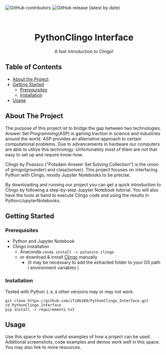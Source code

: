 
<!-- PROJECT SHIELDS -->
<!--
*** I'm using markdown "reference style" links for readability.
*** Reference links are enclosed in brackets [ ] instead of parentheses ( ).
*** See the bottom of this document for the declaration of the reference variables
*** for contributors-url, forks-url, etc. This is an optional, concise syntax you may use.
*** https://www.markdownguide.org/basic-syntax/#reference-style-links
-->
<!-- shields.io -->
![GitHub contributors](https://img.shields.io/github/contributors/if18b189/PythonClingo_Interface)
![GitHub release (latest by date)](https://img.shields.io/github/v/release/if18b189/PythonClingo_Interface)
<p align="center">


<!-- PROJECT LOGO -->
<br />
<p align="center">

[comment]: <> (  <a href="https://github.com/othneildrew/Best-README-Template">)

[comment]: <> (    <img src="images/logo.png" alt="Logo" width="80" height="80">)

[comment]: <> (  </a>)

  <h1 align="center">PythonClingo Interface</h1>

  <p align="center">
    A fast introduction to Clingo!
    <br />

[comment]: <> (    <a href="https://github.com/othneildrew/Best-README-Template"><strong>Explore the docs »</strong></a>)

[comment]: <> (    <br />)

[comment]: <> (    <br />)

[comment]: <> (    <a href="https://github.com/othneildrew/Best-README-Template">View Demo</a>)

[comment]: <> (    ·)

[comment]: <> (    <a href="https://github.com/othneildrew/Best-README-Template/issues">Report Bug</a>)

[comment]: <> (    ·)

[comment]: <> (    <a href="https://github.com/othneildrew/Best-README-Template/issues">Request Feature</a>)
  </p>
</p>


<!-- TABLE OF CONTENTS -->
## Table of Contents

* [About the Project](#about-the-project)
* [Getting Started](#getting-started)
  * [Prerequisites](#prerequisites)
  * [Installation](#installation)
* [Usage](#usage)


<!-- ABOUT THE PROJECT -->
## About The Project

The purpose of this project ist to bridge the gap between two technologies. Answer Set Programming(ASP) is gaining 
traction in science and industries around the world. ASP provides an alternative approach to certain computational 
problems. Due to advancements in hardware our computers are able to utilize this technology. Unfortunately most 
of them are not that easy to set up and require know-how.

Clingo by Poassco ("Potsdam Answer Set Solving Collection") is the union of gringo(grounder) and clasp(solver).
This project focuses on interfacing Python with Clingo, mostly Jupyter Notebooks to be precise.

By downloading and running our project you can get a quick introduction to Clingo by following a step-by-step
Jupyter Notebook tutorial. You will also have the tools at hand to execute Clingo code and using the results 
in Python/JupyterNotebooks.


<!-- GETTING STARTED -->
## Getting Started

### Prerequisites

* Python and Jupyter Notebook
* Clingo installation
  * Anaconda ```conda install -c potassco clingo```
  * or download & install [Clingo](https://potassco.org/clingo/) manually 
    * (it may be necessary to add the extracted folder to your OS path / environment variables )
  
### Installation

Tested with Python `3.8.8` other versions may or may not work.
```
git clone https://github.com/if18b189/PythonClingo_Interface.git
cd PythonClingo_Interface
pip install -r requirements.txt
```

<!-- USAGE EXAMPLES -->
## Usage

Use this space to show useful examples of how a project can be used. Additional screenshots, code examples and demos work well in this space. You may also link to more resources.


